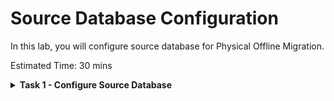 # Source Database Configuration

In this lab, you will configure source database for Physical Offline Migration.


Estimated Time: 30 mins

**<details><summary>Task 1 - Configure Source Database </summary>**
<p>

1. Login to Source Database Server.

   Login to Source Dataabse server using Public IP and ssh key.

2. Set the environment for the database.

   Switch user to Oracle

   sudo su - oracle

   Set the environment to connect to your database.

   Type . oraenv and press enter 
    
   Enter ORCL when asked for ORACLE_SID and then press enter    --> Enter your DB name if that is different in case of on premise.

   
3. Check whether Source Database is using spfile.

   Run "show parameter spfile" in database.

   If you get a similar output as below which means spfile is configured, if this is not the case then please configure spfile using Oracle Docs.

   ![ss1](./images/spfile.png)

4. Ensure System time of Source Database, Target Database and ZDM host are in sync.

   Type "date" across Source Database , Target Database and ZDM host simultaneously and see whether they show the same time.

   It is recommended to have same time across all system but it is not mandatory.

   Please use NTP in case you need to adjust time.

5. Check the compatible parameter on Source Database.

   Execute "show parameter compatible" on Source and Target Database and ensure they are set to same value.

   If you find that compatible parameter on Target Database can't be modified since it is already on the maximum possible value then you can change the compatoible parameter in source database.

   Please note that changing compatible parameter can't be reversed unlesss you restore the entire database backup, so plan accordingly.

6. Enable Database Archivelog mode.

   Source Database must be running in ARCHIVELOG mode.

   See https://docs.oracle.com/pls/topic/lookup?ctx=en/database/oracle/zero-downtime-migration/21.3/zdmug&id=ADMIN-GUID-C12EA833-4717-430A-8919-5AEA747087B9 if you need help.

7. Configure TDE Wallet.

   For Oracle Database 12c Release 2 and later, if the source database does not have Transparent Data Encryption (TDE) enabled, then it is mandatory that you configure the TDE wallet before migration begins. You need not encrypt the data in the source database; the data is encrypted at target using the wallet setup in the source database. The WALLET_TYPE can be AUTOLOGIN (preferred) or PASSWORD based.

   Ensure that the wallet STATUS is OPEN and WALLET_TYPE is AUTOLOGIN (For an AUTOLOGIN wallet type), or WALLET_TYPE is PASSWORD (For a PASSWORD based wallet type). For a multitenant database, ensure that the wallet is open on all PDBs as well as the CDB, and the master key is set for all PDBs and the CDB.

   a. Let's check the status of encryption in our Source Database.

   Execute below sql.

   SELECT * FROM v$encryption_wallet;

   In the source database that you configured in the lab , TDE is not setup and the below query output shows that.

   ![ss2](./images/tde.png)

   Follow the below steps to enable TDE.

   a. Set ENCRYPTION_WALLET_LOCATION in the $ORACLE_HOME/network/admin/sqlnet.ora file.

      Insert the below line in sqlnet.ora (Ensure to update the correct ORACLE_HOME for you)

      ENCRYPTION_WALLET_LOCATION=(SOURCE=(METHOD=FILE)(METHOD_DATA=(DIRECTORY=/u01/app/oracle/product/19c/dbhome_1/network/admin/)))

      For an Oracle RAC instance, also set ENCRYPTION_WALLET_LOCATION in the second Oracle RAC node.

   ```console
   b.
```. Create and configure the keystore.

      

5. 

   

   Click the Navigation Menu in the upper left, navigate to Compute and then select Instances.

   ![ss](./images/nav.png)

2. Select Compartment.

   Select the appropriate compart on the left side of the console.

   ![ss1](./images/comp.png)

3. Click on "Create Instance"

   ![ss2](./images/Start.png)

4. Enter Name for Compute

   Enter zdm-host as Name for Compute and select appropriate compartment if it is not already done.

   ![ss3](./images/host.png)

5. Leave the Placement section as it is.

6. Select correct image

   Under Image and Shape , click on Change image

   ![ss4](./images/image1.png)

   Select Oracle Linux 7.9 and click on "Select Image"

   ![ss5](./images/image2.png)

7. Select VCN and Subnet

   Under Networking , Select ZDM-VCN as VCN and Public Subnet-ZDM-VCN as Subnet.

   ![ss6](./images/network.png)

8. Upload SSH Keys

   Under Add SSH Keys , upload the public ssh key generated earlier.

   ![ss7](./images/ssh.png)

9. Specify custom boot volume

   Under boot volume , select "Specify a custom boot volume size" and specify 150.

   ![ss8](./images/boot.png)
10. Click on Create to start the provisioning of Compute.

    In less than few minutes ZDM compute host will be provisioned.

</p>
</details>

**<details><summary>Task 2 - Configure ZDM Service </summary>**
<p>

1. Login to ZDM host using the Public IP and ssh key file.

![ss1](./images/ip.png)

2. Expand the root FS

   Execute below command as opc and press y and Enter when asked.

   sudo /usr/libexec/oci-growfs

   You will see an output similar to the one below.

![ss2](./images/fs.png)

3. Check the existence of required packages for ZDM.

   ZDM software requires below packages to be installed.

   glibc-devel

   expect

   unzip

   libaio

   oraclelinux-developer-release-el7

   Execute the below command to identify already installed packages.

   yum list installed glibc-devel expect unzip libaio oraclelinux-developer-release-e17

   You will receive an output similar to the one below which shows glibc=devel, libaio and expect are alraady installed.

   ![ss3](./images/pkg_preinstalled.png)

4. Install missing packages

   We have seen that expect package is missing as per previous step output.

   Install the missing packakges using commands below.

   sudo yum install -y expect

   Sample output is shown below.

![ss4](./images/expect.png)

5. Create User, Group and Directories required for ZDM.

   Switch to root user.

   sudo su -

   Execute below commands.

   groupadd zdm
   useradd -g zdm zdmuser
   mkdir -p /home/zdmuser/zdminstall
   mkdir /home/zdmuser/zdmhome
   mkdir /home/zdmuser/zdmbase
   chown -R zdmuser:zdm /home/zdmuser
6. Download ZDM software 

   Download the ZDM software from below URL.

   https://www.oracle.com/database/technologies/rac/zdm-downloads.html

7. Upload ZDM software to ZDM host.

   Upload the software to /tmp in ZDM host.

   Ensure that all users can read the .zip file.

8. Unzip the ZDM software

   Switch user to "zdmuser"

   sudo su - zdmuser
   
   Unzip the ZDM software under /tmp directory.

   notedown the path of unzipped folder.

   It will be /tmp/zdm21.3 for ZDM 21.3

9. Install ZDM software

   Change directory to ZDM unzipped location

   cd /tmp/zdm21.3
   
   Execute the below command to install ZDM software.

   ./zdminstall.sh setup oraclehome=/home/zdmuser/zdmhome oraclebase=/home/zdmuser/zdmbase ziploc=/tmp/zdm21.3/zdm_home.zip -zdm

   This will take couple of minutes.

   You will see output as below when it has completed ZDM service setup.

   ![ss5](./images/zdmservice.png)

10. Start ZDM service

    Navigate to ZDM Home 

    cd /home/zdmuser/zdmhome/bin

    Execute below command to start ZDM.

    ./zdmservice start

    You will receive similar output as below once ZDM has been successfully started.

    ![ss6](./images/service_start.png)

11. Check ZDM service status.

    Execute below command to see the ZDM servive status.

    ./zdmservice status

    Sample output is given below.

    ![ss7](./images/service_status.png)

</p>
</details>

**<details><summary>Task 3 - Configure connectivity from ZDM host to Source and Target DB sytem </summary>**
<p>

1. Add Source and Target Database Details

   We have to first collect Source and Target Private IP and FQDN from the console.

   a. Navigate to Source Database Compute instance.

   ![ss1](./images/nav_compute.png)

   Click on the ZDM-Source-DB compute host.

   Note down the private IP and FQDN under Primary VNIC section.

   ![ss2](./images/VNIC.png)

   b. Navigate to Target Database System as below.

   ![ss3](./images/nav_target_db.png)

   Click on ZDM-Target-DB

   Click on Nodes under Resources section and note down the private IP and FQDN.

   ![ss4](./images/Target_IP.png)
   
   c. Edit /etc/hosts in ZDM host to add Source and Target Database System IP and FQDN details collected in previous steps.

   Sample output after editing is shown below.

   ![ss5](./images/zdm_etc.png)

2. Copy the SSH private key to ZDM host

   Copy the ssh private key generated in earlier step to ZDM host under zdmuer home.

   Change the permission of private key as below.

   chmod 600 mykey.key

3. Verify SSH connectivity from ZDM to Source and Target DB system.

   Execute the below command to test the ssh connectivity.

   ssh -i <key_file_name> opc@zdm-source-db

   ssh -i <key_file_name> opc@zdm-target-db

   You will be able to login to Source and Target if the connectivity is sucessful as shown below.

   ![ss6](./images/ssh_login.png)

</p>
</details>
Please *proceed to the next lab*.



